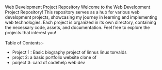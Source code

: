 Web Development Project Repository
Welcome to the Web Development Project Repository! This repository serves as a hub for various web development projects, showcasing my journey in learning and implementing web technologies. Each project is organized in its own directory, containing the necessary code, assets, and documentation. Feel free to explore the projects that interest you!
</br>
</br>
Table of Contents:-
<ul>
  <li>
    Project 1 : Basic biography project of linnus linus torvalds
  </li>
  <li>
    projct 2: a basic portfolio website clone of
  </li>
  <li>
    porject 3: card of codehelp web dev
  </li>
  
</ul>

